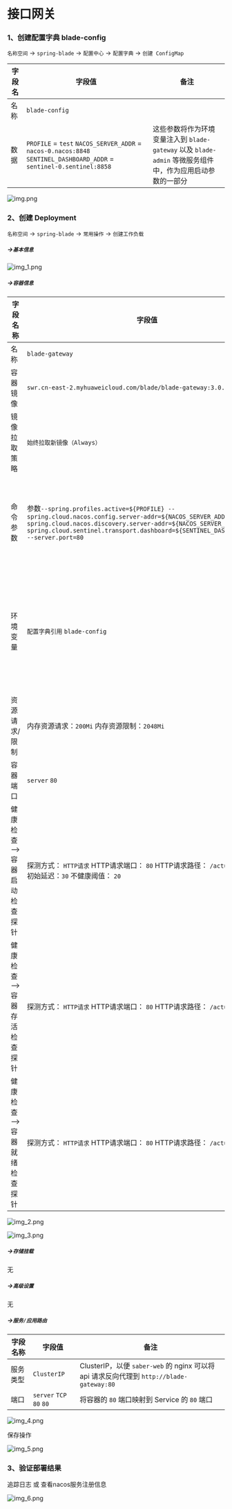 # 接口网关

### 1、创建配置字典 blade-config

`名称空间` -> `spring-blade` -> `配置中心` -> `配置字典` -> `创建 ConfigMap`

| 字段名 | 字段值                                                       | 备注                                                         |
| ------ | ------------------------------------------------------------ | ------------------------------------------------------------ |
| 名称   | `blade-config`                                               |                                                              |
| 数据   | `PROFILE` = `test` `NACOS_SERVER_ADDR` = `nacos-0.nacos:8848` `SENTINEL_DASHBOARD_ADDR` = `sentinel-0.sentinel:8858` | 这些参数将作为环境变量注入到 `blade-gateway` 以及 `blade-admin` 等微服务组件中，作为应用启动参数的一部分 |

![img.png](images/kuboard-springblade-gateway-01.png)

### 2、创建 Deployment

`名称空间` -> `spring-blade` -> `常用操作` -> `创建工作负载`

##### ->`基本信息`

![img_1.png](images/kuboard-springblade-gateway-02.png)

##### ->`容器信息`

| 字段名称                 | 字段值                                                                                                                                                                                                                                                          | 备注                                                         |
| ------------------------ |--------------------------------------------------------------------------------------------------------------------------------------------------------------------------------------------------------------------------------------------------------------| ------------------------------------------------------------ |
| 名称                     | `blade-gateway`                                                                                                                                                                                                                                              |                                                              |
| 容器镜像         | `swr.cn-east-2.myhuaweicloud.com/blade/blade-gateway:3.0.3`                                                                                                                                                                                                       |                                                              |
| 镜像拉取策略             | `始终拉取新镜像（Always）`                                                                                                                                                                                                                                            |                                                              |
| 命令参数                 | 参数`--spring.profiles.active=${PROFILE} --spring.cloud.nacos.config.server-addr=${NACOS_SERVER_ADDR} --spring.cloud.nacos.discovery.server-addr=${NACOS_SERVER_ADDR} --spring.cloud.sentinel.transport.dashboard=${SENTINEL_DASHBOARD_ADDR} --server.port=80` | 通过启动参数指定：spring的 profileNacos配置中心地址Nacos服务发现地址Sentinel地址服务端口 |
| 环境变量                 | `配置字典引用` `blade-config`                                                                                                                                                                                                                                      | 点击 `+ 配置` 按钮，可以添加一个配置字典的条目；此配置将 `blade-config` 配置字典中的每一个条目都映射成容器中的一个变量及变量值 |
| 资源请求/限制            | 内存资源请求：`200Mi` 内存资源限制：`2048Mi`                                                                                                                                                                                                                               |                                                              |
| 容器端口                 | `server` `80`                                                                                                                                                                                                                                                |                                                              |
| 健康检查-->容器启动检查探针 | 探测方式： `HTTP请求` HTTP请求端口： `80` HTTP请求路径： `/actuator/health` 初始延迟：`30` 不健康阈值： `20`                                                                                                                                                                             |                                                              |
| 健康检查-->容器存活检查探针 | 探测方式： `HTTP请求` HTTP请求端口： `80` HTTP请求路径： `/actuator/health`                                                                                                                                                                                                   |                                                              |
| 健康检查-->容器就绪检查探针 | 探测方式： `HTTP请求` HTTP请求端口： `80` HTTP请求路径： `/actuator/health`                                                                                                                                                                                                   |                                                              |

![img_2.png](images/kuboard-springblade-gateway-03.png)

![img_3.png](images/kuboard-springblade-gateway-04.png)

##### ->`存储挂载`

无

##### ->`高级设置`

无

##### ->`服务/应用路由`

| 字段名称 | 字段值                   | 备注                                                         |
| -------- | ------------------------ | ------------------------------------------------------------ |
| 服务类型 | `ClusterIP`              | ClusterIP，以便 `saber-web` 的 nginx 可以将 api 请求反向代理到 `http://blade-gateway:80` |
| 端口     | `server` `TCP` `80` `80` | 将容器的 `80` 端口映射到 Service 的 `80` 端口                |

![img_4.png](images/kuboard-springblade-gateway-05.png)

保存操作

![img_5.png](images/kuboard-springblade-gateway-06.png)

### 3、验证部署结果

追踪日志 或 查看nacos服务注册信息

![img_6.png](images/kuboard-springblade-gateway-07.png)